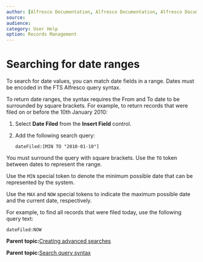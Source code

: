 ```yaml
---
author: [Alfresco Documentation, Alfresco Documentation, Alfresco Documentation]
source: 
audience: 
category: User Help
option: Records Management
---
```


# Searching for date ranges

To search for date values, you can match date fields in a range. Dates must be encoded in the FTS Alfresco query syntax.

To return date ranges, the syntax requires the From and To date to be surrounded by square brackets. For example, to return records that were filed on or before the 10th January 2010:

1.  Select **Date Filed** from the **Insert Field** control.

2.  Add the following search query:

    `dateFiled:[MIN TO "2010-01-10"]`


You must surround the query with square brackets. Use the `TO` token between dates to represent the range.

Use the `MIN` special token to denote the minimum possible date that can be represented by the system.

Use the `MAX` and `NOW` special tokens to indicate the maximum possible date and the current date, respectively.

For example, to find all records that were filed today, use the following query text:

```
dateFiled:NOW
```

**Parent topic:**[Creating advanced searches](../concepts/rm-gs-search-adv.md)

**Parent topic:**[Search query syntax](../concepts/rm-search-syntax.md)

